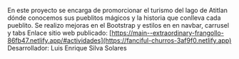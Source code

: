 En este proyecto se encarga de promorcionar el turismo del lago de Atitlan dónde conocemos sus pueblitos mágicos y la historia que conlleva cada pueblito.
Se realizo mejoras en el Bootstrap y estilos en en navbar, carrusel y tabs
Enlace sitio web publicado: [https://main--extraordinary-frangollo-86fb47.netlify.app/#actividades](https://fanciful-churros-3af9f0.netlify.app)
Desarrollador: Luis Enrique Silva Solares
